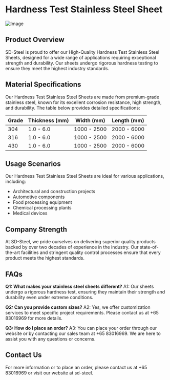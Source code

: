 # Hardness Test Stainless Steel Sheet

![Image](https://github.com/user-attachments/assets/2567258e-e124-4816-932d-1809bd27ef0b)

## Product Overview
SD-Steel is proud to offer our High-Quality Hardness Test Stainless Steel Sheets, designed for a wide range of applications requiring exceptional strength and durability. Our sheets undergo rigorous hardness testing to ensure they meet the highest industry standards.

## Material Specifications
Our Hardness Test Stainless Steel Sheets are made from premium-grade stainless steel, known for its excellent corrosion resistance, high strength, and durability. The table below provides detailed specifications:

| Grade | Thickness (mm) | Width (mm) | Length (mm) |
|-------|----------------|------------|-------------|
| 304   | 1.0 - 6.0      | 1000 - 2500 | 2000 - 6000 |
| 316   | 1.0 - 6.0      | 1000 - 2500 | 2000 - 6000 |
| 430   | 1.0 - 6.0      | 1000 - 2500 | 2000 - 6000 |

## Usage Scenarios
Our Hardness Test Stainless Steel Sheets are ideal for various applications, including:
- Architectural and construction projects
- Automotive components
- Food processing equipment
- Chemical processing plants
- Medical devices

## Company Strength
At SD-Steel, we pride ourselves on delivering superior quality products backed by over two decades of experience in the industry. Our state-of-the-art facilities and stringent quality control processes ensure that every product meets the highest standards. 

## FAQs
**Q1: What makes your stainless steel sheets different?**
A1: Our sheets undergo a rigorous hardness test, ensuring they maintain their strength and durability even under extreme conditions.

**Q2: Can you provide custom sizes?**
A2: Yes, we offer customization services to meet specific project requirements. Please contact us at +65 83016969 for more details.

**Q3: How do I place an order?**
A3: You can place your order through our website or by contacting our sales team at +65 83016969. We are here to assist you with any questions or concerns.

## Contact Us
For more information or to place an order, please contact us at +65 83016969 or visit our website at  sd-steel.